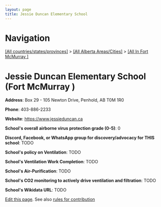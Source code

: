 ```yaml
---
layout: page
title: Jessie Duncan Elementary School
---
```

# Navigation

[[All countries/states/provinces]](../../..) > [[All Alberta Areas/Cities]](../..) > [[All In Fort McMurray ]](..)

# Jessie Duncan Elementary School (Fort McMurray )

**Address**: Box 29 - 105 Newton Drive, Penhold, AB T0M 1R0

**Phone**: 403-886-2233

**Website**: <https://www.jessieduncan.ca>

**School's overall airborne virus protection grade (0-5)**: 0

**Discord, Facebook, or WhatsApp group for discovery/advocacy for THIS school**: TODO

**School's policy on Ventilation**: TODO

**School's Ventilation Work Completion**: TODO

**School's Air-Purification**: TODO

**School's CO2 monitoring to actively drive ventilation and filtration**: TODO

**School's Wikidata URL**: TODO


[Edit this page](https://github.com/ventilate-schools/AB/edit/main/./Fort_McMurray_/Jessie_Duncan_Elementary_School.md). See also [rules for contribution](../../../contribution-rules/)